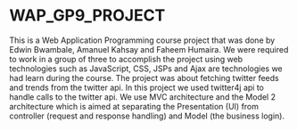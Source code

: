 # WAP_GP9_PROJECT
This is a Web Application Programming course project that was done by Edwin Bwambale, Amanuel Kahsay and Faheem Humaira.  We were required to work in a group of three to accomplish the project using web technologies such as JavaScript, CSS, JSPs and Ajax are technologies we had learn during the course.  The project was about fetching twitter feeds and trends from the twitter api. In this project we used twitter4j api to handle calls to the twitter api.  We use MVC architecture and the Model 2 architecture which is aimed at separating the Presentation (UI) from controller (request and response handling) and Model (the business login).
